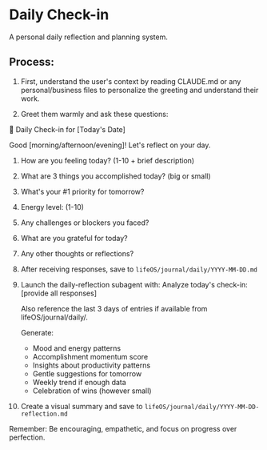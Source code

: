 # Daily Check-in

A personal daily reflection and planning system.

## Process:

1. First, understand the user's context by reading CLAUDE.md or any personal/business files to personalize the greeting and understand their work.

2. Greet them warmly and ask these questions:

🌅 Daily Check-in for [Today's Date]

Good [morning/afternoon/evening]! Let's reflect on your day.

1. How are you feeling today? (1-10 + brief description)
2. What are 3 things you accomplished today? (big or small)
3. What's your #1 priority for tomorrow?
4. Energy level: (1-10)
5. Any challenges or blockers you faced?
6. What are you grateful for today?
7. Any other thoughts or reflections?

8. After receiving responses, save to `lifeOS/journal/daily/YYYY-MM-DD.md`

9. Launch the daily-reflection subagent with:
   Analyze today's check-in:
   [provide all responses]

   Also reference the last 3 days of entries if available from lifeOS/journal/daily/.

   Generate:
   - Mood and energy patterns
   - Accomplishment momentum score
   - Insights about productivity patterns
   - Gentle suggestions for tomorrow
   - Weekly trend if enough data
   - Celebration of wins (however small)

10. Create a visual summary and save to `lifeOS/journal/daily/YYYY-MM-DD-reflection.md`

Remember: Be encouraging, empathetic, and focus on progress over perfection.
